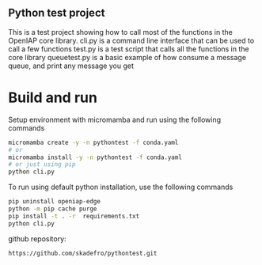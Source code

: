 ## Python test project
This is a test project showing how to call most of the functions in the OpenIAP core library.
cli.py is a command line interface that can be used to call a few functions
test.py is a test script that calls all the functions in the core library
queuetest.py is a basic example of how consume a message queue, and print any message you get

# Build and run
Setup environment with micromamba and run using the following commands
```bash
micromamba create -y -n pythontest -f conda.yaml
# or
micromamba install -y -n pythontest -f conda.yaml
# or just using pip
python cli.py 
```
To run using default python installation, use the following commands
```bash
pip uninstall openiap-edge
python -m pip cache purge
pip install -t . -r  requirements.txt
python cli.py 
```
github repository:

```
https://github.com/skadefro/pythontest.git 
```
